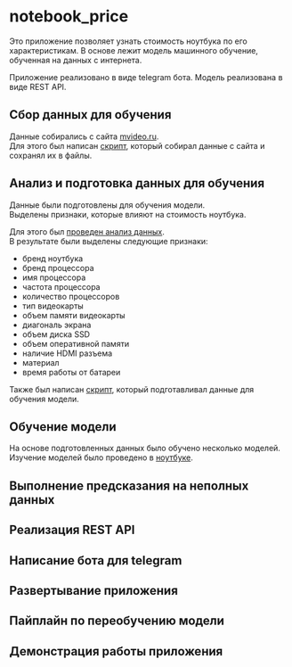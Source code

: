 # notebook_price

Это приложение позволяет узнать стоимость ноутбука по его характеристикам.
В основе лежит модель машинного обучение, обученная на данных с интернета.

Приложение реализовано в виде telegram бота.
Модель реализована в виде REST API.

## Сбор данных для обучения
Данные собирались с сайта [mvideo.ru](https://www.mvideo.ru).  
Для этого был написан [скрипт](/parsers/mvideo_parser/README.md), который собирал данные с сайта и сохранял их в файлы.

## Анализ и подготовка данных для обучения
Данные были подготовлены для обучения модели.  
Выделены признаки, которые влияют на стоимость ноутбука.  

Для этого был [проведен анализ данных](/notebooks/EDA.ipynb).  
В результате были выделены следующие признаки:
- бренд ноутбука
- бренд процессора
- имя процессора
- частота процессора
- количество процессоров
- тип видеокарты
- объем памяти видеокарты
- диагональ экрана
- объем диска SSD
- объем оперативной памяти
- наличие HDMI разъема
- материал
- время работы от батареи

Также был написан [скрипт](/scripts/prepare_data.py), который подготавливал данные для обучения модели.

## Обучение модели
На основе подготовленных данных было обучено несколько моделей.  
Изучение моделей было проведено в [ноутбуке](/notebooks/model_selection.ipynb).



## Выполнение предсказания на неполных данных

## Реализация REST API

## Написание бота для telegram

## Развертывание приложения

## Пайплайн по переобучению модели

## Демонстрация работы приложения




